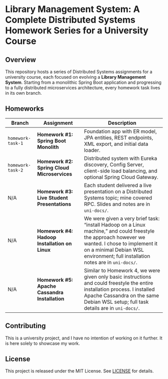 # Library Management System: A Complete Distributed Systems Homework Series for a University Course

## Overview

This repository hosts a series of Distributed Systems assignments for a university course, each focused on evolving a **Library Management System**. Starting from a monolithic Spring Boot application and progressing to a fully distributed microservices architecture, every homework task lives in its own branch.

## Homeworks

| Branch             | Assignment                                   | Description                                                                                                                        |
|--------------------|----------------------------------------------|------------------------------------------------------------------------------------------------------------------------------------|
| `homework-task-1`  | **Homework #1: Spring Boot Monolith**        | Foundation app with ER model, JPA entities, REST endpoints, XML export, and initial data loader.                                  |
| `homework-task-2`  | **Homework #2: Spring Cloud Microservices**  | Distributed system with Eureka discovery, Config Server, client-side load balancing, and optional Spring Cloud Gateway.            |
| N/A                | **Homework #3: Live Student Presentations**  | Each student delivered a live presentation on a Distributed Systems topic; mine covered RPC. Slides and notes are in `uni-docs/`. |
| N/A                | **Homework #4: Hadoop Installation on Linux**| We were given a very brief task: “install Hadoop on a Linux machine,” and could freestyle the approach however we wanted. I chose to implement it on a minimal Debian WSL environment; full installation notes are in `uni-docs/`. |
| N/A                | **Homework #5: Apache Cassandra Installation**| Similar to Homework 4, we were given only basic instructions and could freestyle the entire installation process. I installed Apache Cassandra on the same Debian WSL setup; full task details are in `uni-docs/`. |

## Contributing

This is a university project, and I have no intention of working on it further. It is here solely to showcase my work.

## License

This project is released under the MIT License. See [LICENSE](LICENSE) for details.
